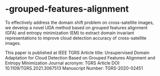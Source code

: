 # -grouped-features-alignment
To effectively address the domain shift problem on cross-satellite images, we develop a novel UDA method based on grouped features alignment (GFA) and entropy minimization (EM) to extract domain invariant representations to improve cloud detection accuracy of cross-satellite images.


This paper is published at IEEE TGRS
Article title: Unsupervised Domain Adaptation for Cloud Detection Based on Grouped Features Alignment and Entropy Minimization
Journal acronym: TGRS
Article DOI: 10.1109/TGRS.2021.3067513
Manuscript Number: TGRS-2020-02451
